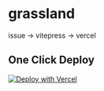 # grassland

issue -> vitepress -> vercel

## One Click Deploy

<a target="_blank" href="https://vercel.com/new/clone?repository-url=https://github.com/exposir/grassland-starter&env=GITHUB_TOKEN&envDescription=GitHub"><img src="https://vercel.com/button" alt="Deploy with Vercel"/></a>
